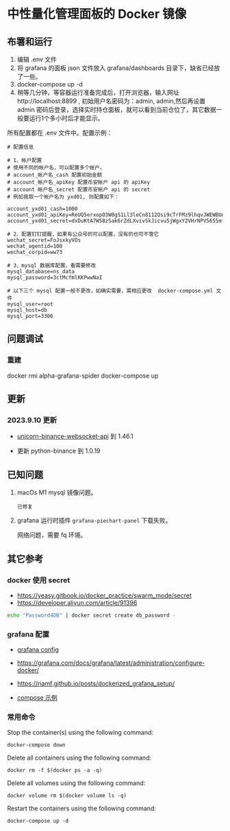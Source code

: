 # 中性量化管理面板的 Docker 镜像

## 布署和运行

1. 编辑 .env 文件
2. 将 grafana 的面板 json 文件放入 grafana/dashboards 目录下，缺省已经放了一些。
3. docker-compose up -d 
4. 稍等几分钟，等容器运行准备完成后，打开浏览器，输入网址 http://localhost:8899 , 初始用户名密码为：admin, admin,然后再设置 admin 密码后登录，选择实时持仓面板，就可以看到当前仓位了，其它数据一般要运行1个多小时后才能显示。

所有配置都在 .env 文件中。配置示例：
```
# 配置信息

# 1、帐户配置
# 使用不同的帐户名，可以配置多个帐户。 
# account_帐户名_cash 配置初始金额
# account_帐户名_apiKey 配置币安帐户 api 的 apiKey
# account 帐户名_secret 配置币安帐户 api 的 secret
# 例如我取一个帐户名为 yxd01, 则配置如下：

account_yxd01_cash=1000
account_yxd01_apiKey=ReUQ5erxopO3W0gS1Ll3leCn8112Osi9cTrFMz9lhqvJWEWBUoxVJmqDUlItpQci
account_yxd01_secret=dxDuKtA7W58zSak6rZdLXvivSkJicvu5jWgxY2VHrNPV5655mfj5Geo65xp2t1bl

# 2、配置钉钉提醒，如果有公众号的可以配置，没有的也可不管它
wechat_secret=FoJsxkyVOs
wechat_agentid=100
wechat_corpid=ww73

# 3、mysql 数据库配置，看需要修改
mysql_database=ns_data
mysql_password=3ctMcfmlKKPwwNaI

# 以下三个 mysql 配置一般不更改，如确实需要，需相应更改  docker-compose.yml 文件
mysql_user=root  
mysql_host=db    
mysql_port=3306
```

## 问题调试

### 重建 

docker rmi alpha-grafana-spider 
docker-compose up


## 更新

### 2023.9.10 更新 

* [unicorn-binance-websocket-api](https://github.com/LUCIT-Systems-and-Development/unicorn-binance-websocket-api) 到 1.46.1

* 更新 python-binance 到 1.0.19

## 已知问题

1. macOs M1 mysql 镜像问题。

   ~~~在 `docker-compose.yml` 中加入  `platform: linux/amd64`~~~
   已修复

2. grafana 运行时插件 `grafana-piechart-panel` 下载失败。
   
    网络问题，需要 fq 环境。

## 其它参考

### docker 使用 secret
* https://yeasy.gitbook.io/docker_practice/swarm_mode/secret
* https://developer.aliyun.com/article/91396
```bash
echo "Password4DB" | docker secret create db_password -
```

### grafana 配置

* [grafana config](https://github.com/cirocosta/sample-grafana)

* https://grafana.com/docs/grafana/latest/administration/configure-docker/

* https://riamf.github.io/posts/dockerized_grafana_setup/

* [compose 示例](https://github.com/docker/awesome-compose)

### 常用命令

Stop the container(s) using the following command:

`docker-compose down`

Delete all containers using the following command:

`docker rm -f $(docker ps -a -q)`

 Delete all volumes using the following command:

`docker volume rm $(docker volume ls -q)`

 Restart the containers using the following command:

`docker-compose up -d`